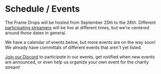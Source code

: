 # Schedule / Events

The Frame Drops will be hosted from September 25th to the 26th. Different [participating streamers](/streamers) will be
live at different times, but we're centered around those dates in general.

We have a calendar of events below, but more events are on the way soon! We already have committals of different events
that aren't yet listed.

[Join our Discord](https://discord.theframedrops.com) to participate in our events, get notified when new events are announced,
or even help us organize your own event for the charity stream!

<div id="calendar">
  <v-app :dark="darkMode">
    <event-modal :darkMode="darkMode" :event="activeEvent" @close="setActiveEvent({event: null})"></event-modal>
    <v-manual-calendar :events="events" @pick="setActiveEvent($event)"></v-manual-calendar>
    <div aria-hidden="true">
    <v-calendar
        :dark="darkMode"
        @click:event="setActiveEvent($event)"
        ref="calendar"
        color="primary"
        type="custom-daily"
        start="2021-09-25"
        end="2021-09-26"
        :events="events"
        :event-color="getEventColor"
        @change="fetchEvents"
    ></v-calendar>
    </div>
    </v-app>
</div>

<script>
Vue.component('event-modal', {
    props: ['event', 'darkMode'],
    emits: ['close'],
    template: `
<div>
  <v-dialog
      attach="#dialog-entry"
      :value="event"
      @input="setDialogOpenVal($event)"
      transition="dialog-bottom-transition"
    >
 <v-card
          :dark="darkMode" 
          class="mx-auto"
          max-width="400"
      >
      <v-img
          class="white--text align-end"
          height="200px"
          :src="event?.backgroundImage"
      >
        <v-card-title>{{event?.name}}</v-card-title>
      </v-img>

      <v-card-subtitle class="pb-0">
        <span aria-hidden="true">{{timeRangeShortDate}}</span>
        <span class="sr-only">{{timeRangeLongDate}}</span>
        {{timeRangeStr}}
      </v-card-subtitle>

      <v-card-text class="text--primary" v-html="event?.description || ''">
      </v-card-text>

      <v-card-actions>
        <v-btn
            color="primary"
            text
            @click="copyURL()"
        >
          Share
        </v-btn>

        <v-btn
            color="primary"
            text
            @click="downloadIcs()"
        >
          Save Event
        </v-btn>
      </v-card-actions>
      </v-card>
    </v-dialog>
    <v-snackbar
      :value="!!snackbarMsg"
      :light="!darkMode"
      :dark="darkMode"
    >
      {{snackbarMsg}}

      <template v-slot:action="{ attrs }">
        <v-btn
          color="primary"
          text
          v-bind="attrs"
          @click="snackbarMsg = ''"
        >
          Close
        </v-btn>
      </template>
    </v-snackbar>
    </div>
    `,
    methods: {
        setDialogOpenVal(val) {
            if (val) return; 
            this.$emit('close')
        },
        copyURL() {
            navigator.clipboard.writeText(location.href);
            this.snackbarMsg = "Event URL copied. Paste elsewhere to share event information";
        },
        downloadIcs() {
            const cal = ics(this.event.id);
            cal.addEvent(
                this.event.name, 
                this.event.description, 
                location.href, 
                this.event.start, 
                this.event.end
            );
            cal.download('charity_stream_event');
            this.snackbarMsg = "ICS file is downloaded. You'll need to import this into your calendar app"
        }
    },
    data() {
        return {
            snackbarMsg: "",
            snackbarTimeout: null
        }
    },
    computed: {
        timeRangeStr() {
            if (!this.event) return "";
            return dayjs(this.event.start).format('h:mm a') + " to " + dayjs(this.event.end).format('h:mm a') 
        },
        timeRangeShortDate() {
            if (!this.event) return "";
            return dayjs(this.event.start).format('ddd D,') 
        },
        timeRangeLongDate() {
            if (!this.event) return "";
            return dayjs(this.event.start).format('dddd D,') 
        }
    },
    watch: {
        snackbarMsg(val) {
            if (!val) return;
            clearTimeout(this.snackbarTimeout);
            this.snackbarTimeout = setTimeout(() => this.snackbarMsg = val, 5000); 
        }
    }
});

Vue.component('v-manual-calendar', {
    props: ['events'],
    emits: ['pick'],
    template: `
        <ul class="sr-only sr-only-focusable manual-list" aria-label="List of activities in the event" tabIndex="0">
            <li v-for="event in events" :key="event.id">
                <button @click="selectEvent(event)">
                    {{event.name}} - starts at {{dayjs(event.start).format('h:mm A dddd D')}}, ends at {{dayjs(event.end).format('h:mm A dddd D')}}
                </button>
            </li>
        </ul>
    `,
    methods: {
        selectEvent(event) {
            this.$emit('pick', {event});
        },
        dayjs
    }
});

Vue.use(PartialVuetify.default.Vuetify, {
      components: PartialVuetify.default.components,
});

new Vue({
  el: '#calendar',
  vuetify: new PartialVuetify.default.Vuetify({
    theme: {disable: true}
  }),
  data: () => ({
    events: window.Schedule,
    activeEvent: null,
    darkMode: false
  }),
  mounted () {
    const themeListener = new MutationObserver((mutations) => {
      const currentValue = mutations[0].target.attributes['aria-pressed'].value;
    
      this.darkMode = currentValue === 'true';
    });
    
    themeListener.observe(document.getElementById('docsify-darklight-theme'), {
      attributes: true,
      attributeFilter: ['aria-pressed'],
    });

    const params = this.getParams();
    if (!params.has('eventId')) return;
    const eventId = params.get('eventId');
    const matchEvent = this.events.find(e => `${e.id}`.trim() === `${eventId}`.trim());
    if (!matchEvent) return;
    this.setActiveEvent({event: matchEvent});
    
    setTimeout(() => {    
        this.$refs.calendar.checkChange();
    }, 0);
  },
  updated() {
    document.querySelectorAll('.v-calendar').forEach(cEl => {
        cEl.querySelectorAll('button').forEach(bEl => bEl.tabIndex = -1)
    })
  },
  methods: {
    getParams() {
        return new URLSearchParams((new URL(location.href)).hash.replace(/^[^\?]*$|.*(?=\?)/, ''));
    },
    setActiveEvent({event}) {
       this.activeEvent = event;
        const currentParams = this.getParams();
        if (event) {
            currentParams.set('eventId', event.id);
        } else {
            currentParams.delete('eventId')
        }
        location.hash = (new URL(location.href).hash).replace(/(?:\?.*?$)|$/, "?" + currentParams.toString());
    },
    getEventColor (event) {
      return event.color
    },
    fetchEvents() {
       return this.events;
    }
  },
})
</script>

<style>
.v-application {
    all: unset;
}

.v-dialog > .v-card > .v-card__text {
    box-sizing: border-box;
    text-align: left;
    white-space: pre-line;
}

.v-responsive__content {
background: rgba(0,0,0,0.75);
}

.markdown-section :is(.brown, .green, .blue, .red) strong {
color: white !important;
}

.markdown-section .orange {
background-color: #ffb445 !important;
}

.markdown-section .blue {
background-color: #005ba3 !important;
}

.markdown-section .green {
background-color: #1d7e21 !important;
}

.markdown-section .red {
background-color: #980a00 !important;
}

.markdown-section :is(.orange) :is(strong, *) {
color: black !important;
}


/* Originally ripped from v-app */

.v-dialog {
    width: initial;
}

.mx-auto {
    margin-right: auto !important;
    margin-left: auto !important;
}

.align-end {
    align-items: flex-end !important;
}

.white--text {
    color: #fff !important;
    caret-color: #fff !important;
}

.v-responsive__sizer ~ .v-responsive__content {
    margin-left: -100%;
}

.primary--text {
    color: var(--accent) !important;
    caret-color: var(--accent) !important;
}

.v-calendar, .v-card, .v-snack__wrapper {
    background-color: var(--background) !important;
}

.v-card__text, .v-card__subtitle, .v-snack__wrapper {
    color: var(--textColor) !important;
}

:is(.v-card__text, .v-card__subtitle) a {
    color: var(--accent) !important;
}

.v-card__subtitle {
    opacity: 0.8;
}

.manual-list {
    list-style-position: unset;
    text-align: left;
    font-size: 1rem;
}

.manual-list button {
    background: #e8defd;
    padding: 0.5rem;
    border-radius: 0.5rem;
    border: 1px solid black;
    margin: 1rem 0;
}


.manual-list button:hover, .manual-list button:focus {              
    background: #462b63;
    color: white;
}
</style>
